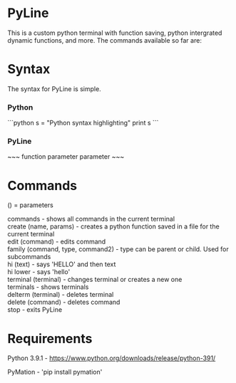 # PyLine
This is a custom python terminal with function saving, python intergrated dynamic functions, and more.
The commands available so far are:

# Syntax
The syntax for PyLine is simple.

<h3>Python</h3>
```python
s = "Python syntax highlighting"
print s
```

<h3>PyLine</h3>
~~~
function parameter parameter
~~~

# Commands
() = parameters  
  
commands - shows all commands in the current terminal  
create (name, params) - creates a python function saved in a file for the current terminal  
edit (command) - edits command  
family (command, type, command2) - type can be parent or child. Used for subcommands  
hi (text) - says 'HELLO' and then text  
hi lower - says 'hello'  
terminal (terminal) - changes terminal or creates a new one  
terminals - shows terminals  
delterm (terminal) - deletes terminal  
delete (command) - deletes command  
stop - exits PyLine  

# Requirements

Python 3.9.1 - https://www.python.org/downloads/release/python-391/  

PyMation - 'pip install pymation'